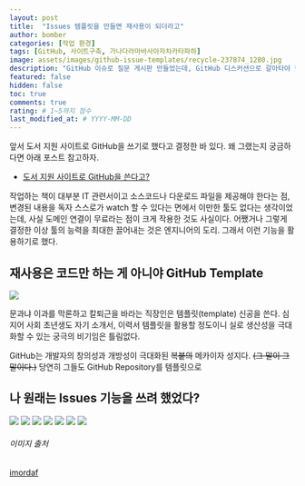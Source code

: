 ```yaml
---
layout: post
title:  "Issues 템플릿을 만들면 재사용이 되더라고"
author: bomber
categories: [작업 환경]
tags: [GitHub, 사이트구축, 가나다라마바사아자차카타파하]
image: assets/images/github-issue-templates/recycle-237874_1280.jpg
description: "GitHub 이슈로 질문 게시판 만들었는데, GitHub 디스커션으로 갈아타야 했던 썰"
featured: false
hidden: false
toc: true
comments: true
rating: # 1~5까지 점수
last_modified_at: # YYYY-MM-DD
---
```


앞서 도서 지원 사이트로 GitHub을 쓰기로 했다고 결정한 바 있다. 
왜 그랬는지 궁금하다면 아래 포스트 참고하자.

* <a href="{{ site.baseurl }}/github/" target="_blank">도서 지원 사이트로 GitHub을 쓴다고?</a>

작업하는 책이 대부분 IT 관련서이고 소스코드나 다운로드 파일을 제공해야 한다는 점, 변경된 내용을 독자 스스로가 watch 할 수 있다는 면에서 이만한 툴도 없다는 생각이었는데, 사실 도메인 연결이 무료라는 점이 크게 작용한 것도 사실이다. 어쨌거나 그렇게 결정한 이상 툴의 능력을 최대한 끌어내는 것은 엔지니어의 도리. 그래서 이런 기능을 활용하기로 했다.

## 재사용은 코드만 하는 게 아니야 GitHub Template

<img class="shadow" src="{{ site.baseurl }}/assets/images/github-issue-templates/template.png" alter="template">

문과냐 이과를 막론하고 칼퇴근을 바라는 직장인은 템플릿(template) 신공을 쓴다. 심지어 사회 초년생도 자기 소개서, 이력서 템플릿을 활용할 정도이니 실로 생산성을 극대화할 수 있는 궁극의 비기임은 틀림없다.

GitHub는 개발자의 창의성과 개방성이 극대화된 <del>복붙의</del> 메카이자 성지다. <del>(그 말이 그 말이다.)</del>
당연히 그들도 GitHub Repository를 템플릿으로 




## 나 원래는 Issues 기능을 쓰려 했었다?

<img class="shadow" src="{{ site.baseurl }}/assets/images/github-issue-templates/issues-000.png" alter="issues-000">



<img class="shadow" src="{{ site.baseurl }}/assets/images/github-issue-templates/issues-001.png" alter="issues-001">



<img class="shadow" src="{{ site.baseurl }}/assets/images/github-issue-templates/issues-002.png" alter="issues-002">



<img class="shadow" src="{{ site.baseurl }}/assets/images/github-issue-templates/issues-003.png" alter="issues-003">



<img class="shadow" src="{{ site.baseurl }}/assets/images/github-issue-templates/issues-004.png" alter="issues-004">



<img class="shadow" src="{{ site.baseurl }}/assets/images/github-issue-templates/issues-005.png" alter="issues-005">



<img class="shadow" src="{{ site.baseurl }}/assets/images/github-issue-templates/issues-006.png" alter="issues-006">



###### 이미지 출처
<a href="https://pixabay.com/ko/users/imordaf-117056/?utm_source=link-attribution&amp;utm_medium=referral&amp;utm_campaign=image&amp;utm_content=237874">imordaf</a>